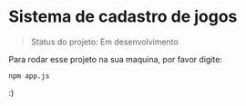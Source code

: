 <h1> Sistema de cadastro de jogos </h1>

>Status do projeto: Em desenvolvimento

Para rodar esse projeto na sua maquina, por favor digite: 

```
npm app.js
```

:)